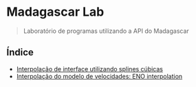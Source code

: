 # Madagascar Lab

> Laboratório de programas utilizando a API do Madagascar

## Índice

- [Interpolação de interface utilizando splines cúbicas](https://github.com/diracks-second-brain/madagascar-lab/tree/main/interface_cubic_spline_interpolation#exemplo-interpola%C3%A7%C3%A3o-de-interface-utilizando-splines-c%C3%BAbicas)
- [Interpolação do modelo de velocidades: ENO interpolation](https://github.com/diracks-second-brain/madagascar-lab/tree/main/velocity_eno_interpolation#exemplo-de-interpola%C3%A7%C3%A3o-do-modelo-de-velocidades-eno-interpolation)
